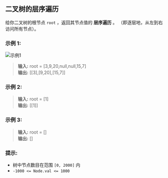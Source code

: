 ## 二叉树的层序遍历

给你二叉树的根节点 `root` ，返回其节点值的 **层序遍历** 。 （即逐层地，从左到右访问所有节点）。

### 示例 1:
![示例1](https://assets.leetcode.com/uploads/2021/02/19/tree1.jpg)
> **输入:** root = [3,9,20,null,null,15,7]          
> **输出:** [[3],[9,20],[15,7]]

### 示例 2:

> **输入:** root = [1]                       
> **输出:** [[1]]

### 示例 3:

> **输入:**  root = []                      
> **输出:** []

### 提示:
* 树中节点数目在范围 `[0, 2000]` 内
* `-1000 <= Node.val <= 1000`